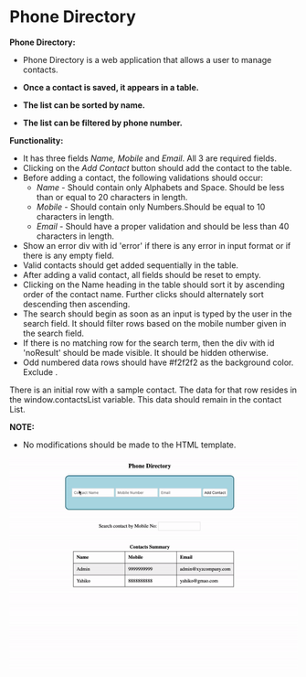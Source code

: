 # Phone Directory

**Phone Directory:**

- Phone Directory is a web application that allows a user to manage contacts.

- **Once a contact is saved, it appears in a table.**

- **The list can be sorted by name.**

- **The list can be filtered by phone number.**

**Functionality:**

- It has three fields _Name, Mobile_ and _Email_. All 3 are required fields.
- Clicking on the _Add Contact_ button should add the contact to the table.
- Before adding a contact, the following validations should occur:
  - _Name_ - Should contain only Alphabets and Space. Should be less than or equal to 20 characters in length.
  - _Mobile_ - Should contain only Numbers.Should be equal to 10 characters in length.
  - _Email_ - Should have a proper validation and should be less than 40 characters in length.
- Show an error div with id 'error' if there is any error in input format or if there is any empty field.
- Valid contacts should get added sequentially in the table.
- After adding a valid contact, all fields should be reset to empty.
- Clicking on the Name heading in the table should sort it by ascending order of the contact name. Further clicks should alternately sort descending then ascending.
- The search should begin as soon as an input is typed by the user in the search field. It should filter rows based on the mobile number given in the search field.
- If there is no matching row for the search term, then the div with id 'noResult' should be made visible. It should be hidden otherwise.
- Odd numbered data rows should have #f2f2f2 as the background color. Exclude <th>.

There is an initial row with a sample contact. The data for that row resides in the window.contactsList variable. This data should remain in the contact List.

**NOTE:**

- No modifications should be made to the HTML template.

![example pic](./public/img/example.gif)
